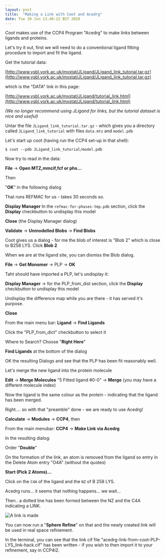 ```yaml
---
layout: post
title:  "Making a Link with Coot and Acedrg"
date: Tue 30 Jun 13:40:22 BST 2020
---
```


*Coot* makes use of the CCP4 Program "Acedrg" to make links between ligands and proteins.

Let's try it out, first we will need to do a conventional ligand fitting procedure to import and fit the ligand.

Get the tutorial data:

[http://www.ysbl.york.ac.uk/mxstat/JLigand/JLigand_link_tutorial.tar.gz](http://www.ysbl.york.ac.uk/mxstat/JLigand/JLigand_link_tutorial.tar.gz)

which is the "DATA" link in this page:

[http://www.ysbl.york.ac.uk/mxstat/JLigand/tutorial_link.html](http://www.ysbl.york.ac.uk/mxstat/JLigand/tutorial_link.html)

*(We no longer recommend using JLigand for links, but the tutorial dataset 
is nice and useful)*

Untar the file `JLigand_link_tutorial.tar.gz` - which gives you a directory called `JLigand_link_tutorial`
with files `data.mtz` and `model.pdb`

Let's start up coot (having run the CCP4 set-up in that shell):

    $ coot --pdb JLigand_link_tutorial/model.pdb

Now try to read in the data:

**File** → **Open MTZ,mmcif,fcf or phs...**

Then

"**OK**" in the following dialog

That runs REFMAC for us - takes 30 seconds so.

**Display Manager** 
In the `refmac-for-phases-tmp.pdb` section, click the **Display** checkbutton to undisplay this model

**Close** (the Display Manager dialog)

**Validate** →  **Unmodelled Blobs** →  **Find Blobs**

Coot gives us a dialog - for me the blob of interest is "Blob 2" which is close to B258 LYS. Click **Blob 2**

When we are at the ligand site, you can dismiss the Blob dialog.

**File**  → **Get Monomer**  → PLP  → **OK**

Taht should have imported a PLP, let's undisplay it:

**Display Manager**  → for the PLP_from_dist section, click the **Display** checkbutton to undisplay this model

Undisplay the difference map while you are there - it has served it's purpose.

**Close**

From the main menu bar: **Ligand** → **Find Ligands**

Click the "PLP_from_dict" checkbutton to select it

Where to Search? Choose "**Right Here**"

**Find Ligands** at the bottom of the dialog

OK the resulting Dialogs and see that the PLP has been fit reasonably well.

Let's merge the new ligand into the protein molecule

**Edit** → **Merge Molecules** "5 Fitted ligand #0-0" → **Merge**
(you may have a different molecule index)

Now the ligand is the same colour as the protein - indicating that the ligand has been merged.

Right.... so with that "preamble" done - we are ready to use Acedrg!

**Calculate** → **Modules** → **CCP4**, then

From the main menubar: **CCP4** → **Make Link via Acedrg**

In the resulting dialog:

Order "**Double**"

On the formation of the link, an atom is removed from the ligand so entry in the Delete Atom entry "O4A" (without the quotes)

**Start (Pick 2 Atoms)...**

Click on the `C4A` of the ligand and the `NZ` of B 258 LYS.

Acedrg runs... it seems that nothing happens... we wait...

Then.. a dotted line has been formed between the NZ and the C4A indicating a LINK.

![A link is made]({{"../../../images/make-a-link.png"}})

You can now run a "**Sphere Refine**" on that and the newly created link will be used in real space refinement.

In the terminal, you can see that the link cif file
"acedrg-link-from-coot-PLP-LYS_link-hack.cif" has been written - if
you wish to then import it to your refinement, say in CCP4i2.

